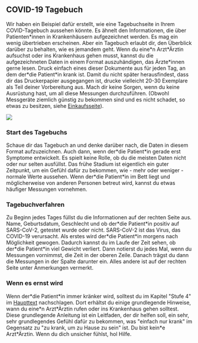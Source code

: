 ## COVID-19 Tagebuch

Wir haben ein Beispiel dafür erstellt, wie eine Tagebuchseite in Ihrem COVID-Tagebuch aussehen könnte. Es ähnelt den Informationen, die über Patienten\*innen in Krankenhäusern aufgezeichnet werden. Es mag ein wenig übertrieben erscheinen. Aber ein Tagebuch erlaubt dir, den Überblick darüber zu behalten, wie es jemandem geht. Wenn du eine\*n Arzt\*Ärztin aufsuchst oder ins Krankenhaus gehen musst, kannst du die aufgezeichneten Daten in einem Format auszuhändigen, das Ärzte\*innen gerne lesen. Druck einfach eines dieser Dokumente aus für jeden Tag, an dem der\*die Patient\*in krank ist. Damit du nicht später herausfindest, dass dir das Druckerpapier ausgegangen ist, drucke vielleicht 20-30 Exemplare als Teil deiner Vorbereitung aus. Mach dir keine Sorgen, wenn du keine Ausrüstung hast, um all diese Messungen durchzuführen. (Obwohl Messgeräte ziemlich günstig zu bekommen sind und es nicht schadet, so etwas zu besitzen, siehe [Einkaufsseite](/Shopping)).

<a href="/assets/images/covid-diary.pdf"><img style="border: 2px einfarbig schwarz; Schlagschatten(16px 16px 10px schwarz)" src="/assets/images/covid-diary.png"></a>

### Start des Tagebuchs

Schaue dir das Tagebuch an und denke darüber nach, die Daten in diesem Format aufzuzeichnen. Auch dann, wenn der\*die Patient\*in gerade erst Symptome entwickelt. Es spielt keine Rolle, ob du die meisten Daten nicht oder nur selten ausfüllst. Das frühe Stadium ist eigentlich ein guter Zeitpunkt, um ein Gefühl dafür zu bekommen, wie - mehr oder weniger - normale Werte aussehen. Wenn der\*die Patient\*in im Bett liegt und möglicherweise von anderen Personen betreut wird, kannst du etwas häufiger Messungen vornehmen.

### Tagebuchverfahren

Zu Beginn jedes Tages füllst du die Informationen auf der rechten Seite aus. Name, Geburtsdatum, Geschlecht und ob der\*die Patient\*in positiv auf SARS-CoV-2, getestet wurde oder nicht. SARS-CoV-2 ist das Virus, das COVID-19 verursacht. Als erstes wird der\*die Patient\*in morgens nach Möglichkeit gewogen. Dadurch kannst du im Laufe der Zeit sehen, ob der\*die Patient\*in viel Gewicht verliert. Dann notierst du jedes Mal, wenn du Messungen vornimmst, die Zeit in der oberen Zeile. Danach trägst du dann die Messungen in der Spalte darunter ein. Alles andere ist auf der rechten Seite unter Anmerkungen vermerkt. 

### Wenn es ernst wird

Wenn der\*die Patient\*in immer kränker wird, solltest du im Kapitel "Stufe 4" im [Haupttext](/) nachschlagen. Dort erhältst du einige grundlegende Hinweise, wann du eine\*n Arzt\*Ärztin rufen oder ins Krankenhaus gehen solltest. Diese grundlegende Anleitung ist ein Leitfaden, der dir helfen soll, ein sehr, sehr grundlegendes Gefühl dafür zu bekommen, was "einfach nur krank" im Gegensatz zu "zu krank, um zu Hause zu sein" ist. Du bist kein\*e Arzt\*Ärztin. Wenn du dich unsicher fühlst, hol Hilfe.
